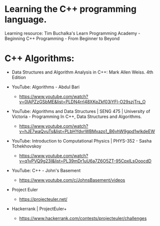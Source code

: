 # Learning the C++ programming language.
Learning resource: Tim Buchalka's Learn Programming Academy - Beginning C++ Programming - From Beginner to Beyond

# C++ Algorithms:
- Data Structures and Algorithm Analysis in C++: Mark Allen Weiss. 4th Edition

- YouTube: Algorithms -  Abdul Bari
  - https://www.youtube.com/watch?v=0IAPZzGSbME&list=PLDN4rrl48XKpZkf03iYFl-O29szjTrs_O

- YouTube: Algorithms and Data Structures | SENG 475 | University of Victoria - Programming In C++, Data Structures and Algorithms.
  - https://www.youtube.com/watch?v=hJE7waQvuTs&list=PLbHYdvrWBMxazo1_B6vhW9gpd1wlkdeEW

- YouTube: Introduction to Computational Physics | PHYS-352 - Sasha Tchekhovskoy
  - https://www.youtube.com/watch?v=q1vPVQ9g23I&list=PL39mDr1uU6a7Z6O5ZT-95CpxlLsOoocdD

- YouTube: C++ - John's Basement
  - https://www.youtube.com/c/JohnsBasement/videos

- Project Euler
  - https://projecteuler.net/

- Hackerrank | ProjectEuler+
  - https://www.hackerrank.com/contests/projecteuler/challenges
